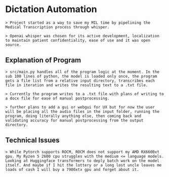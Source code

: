 # Dictation Automation

    > Project started as a way to save my MIL time by pipelining the Medical Transcription process through whisper.

    > Openai whisper was chosen for its active development, localization to maintain patient confidentiality, ease of use and it was open source.  

## Explanation of Program
    
    > src/main.py handles all of the program logic at the moment. In the sub 100 lines of python, the model is loaded only once, the program gets a file list from a relative input directory, transcribes each file in iteration and writes the resulting text to a .txt file. 

    > Currently the program writes to a .txt file with plans of writing to a docx file for ease of manual postprocessing.

    > further plans to add a gui or webgui for UX but for now the user will be placing all the audio files in the input folder, running the program, doing literally anything else, then coming back and validating accuracy for manual postprocessing from the output directory.

## Technical Issues 
    
    > While Pytorch supports ROCM, ROCM does not support my AMD RX6600xt gpu. My Ryzen 5 2600 cpu struggles with the medium <= language models. Looking at Huggingface transformers to deply batch work on the model itself. And maybe if I hit the lottery or a long lost uncle leaves me loads of cash I will buy a 7900xtx gpu and forget about it.
